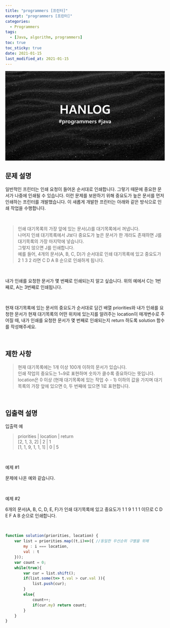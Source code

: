 ```yaml
---
title: "programmers [프린터]"
excerpt: "programmers [프린터]"
categories:
  - Programmers
tags:
  - [Java, algorithm, programmers]
toc: true
toc_sticky: true
date: 2021-01-15
last_modified_at: 2021-01-15
---
```


![HAN.jpg](/assets/images/programmers.png)

## 문제 설명

일반적인 프린터는 인쇄 요청이 들어온 순서대로 인쇄합니다. 그렇기 때문에 중요한 문서가 나중에 인쇄될 수 있습니다. 이런 문제를 보완하기 위해 중요도가 높은 문서를 먼저 인쇄하는 프린터를 개발했습니다. 이 새롭게 개발한 프린터는 아래와 같은 방식으로 인쇄 작업을 수행합니다.

<br>

> 인쇄 대기목록의 가장 앞에 있는 문서(J)를 대기목록에서 꺼냅니다. <br>
나머지 인쇄 대기목록에서 J보다 중요도가 높은 문서가 한 개라도 존재하면 J를 대기목록의 가장 마지막에 넣습니다. <br>
그렇지 않으면 J를 인쇄합니다. <br>
예를 들어, 4개의 문서(A, B, C, D)가 순서대로 인쇄 대기목록에 있고 중요도가 2 1 3 2 라면 C D A B 순으로 인쇄하게 됩니다.

<br>

내가 인쇄를 요청한 문서가 몇 번째로 인쇄되는지 알고 싶습니다. 위의 예에서 C는 1번째로, A는 3번째로 인쇄됩니다.

<br>

현재 대기목록에 있는 문서의 중요도가 순서대로 담긴 배열 priorities와 내가 인쇄를 요청한 문서가 현재 대기목록의 어떤 위치에 있는지를 알려주는 location이 매개변수로 주어질 때, 내가 인쇄를 요청한 문서가 몇 번째로 인쇄되는지 return 하도록 solution 함수를 작성해주세요.

<br>

## 제한 사항

> 현재 대기목록에는 1개 이상 100개 이하의 문서가 있습니다. <br>
인쇄 작업의 중요도는 1~9로 표현하며 숫자가 클수록 중요하다는 뜻입니다. <br>
location은 0 이상 (현재 대기목록에 있는 작업 수 - 1) 이하의 값을 가지며 대기목록의 가장 앞에 있으면 0, 두 번째에 있으면 1로 표현합니다.

<br>

## 입출력 설명

입출력 예

> priorities | location | return <br>
[2, 1, 3, 2] | 2 | 1 <br>
[1, 1, 9, 1, 1, 1] | 0 | 5 <br>

<br>

예제 #1 <br>

문제에 나온 예와 같습니다.

<br>

예제 #2 <br>

6개의 문서(A, B, C, D, E, F)가 인쇄 대기목록에 있고 중요도가 1 1 9 1 1 1 이므로 C D E F A B 순으로 인쇄합니다. <br>

<br>

```js
function solution(priorities, location) {
    var list = priorities.map((t,i)=>({ //동일한 우선순위 구별을 위해
        my : i === location,
        val : t
    }));
    var count = 0;        
    while(true){
        var cur = list.shift();
        if(list.some(t=> t.val > cur.val )){
            list.push(cur);                        
        }
        else{            
            count++;
            if(cur.my) return count;
        }
    }
}
```